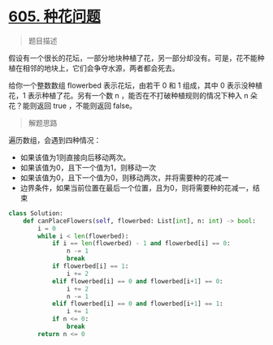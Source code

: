 # [605. 种花问题](https://leetcode.cn/problems/can-place-flowers/)

> 题目描述

假设有一个很长的花坛，一部分地块种植了花，另一部分却没有。可是，花不能种植在相邻的地块上，它们会争夺水源，两者都会死去。

给你一个整数数组  flowerbed 表示花坛，由若干 0 和 1 组成，其中 0 表示没种植花，1 表示种植了花。另有一个数 n ，能否在不打破种植规则的情况下种入 n 朵花？能则返回 true ，不能则返回 false。

> 解题思路

遍历数组，会遇到四种情况：

- 如果该值为1则直接向后移动两次。
- 如果该值为0，且下一个值为1，则移动一次
- 如果该值为0，且下一个值为0，则移动两次，并将需要种的花减一
- 边界条件，如果当前位置在最后一个位置，且为0，则将需要种的花减一，结束

```python
class Solution:
    def canPlaceFlowers(self, flowerbed: List[int], n: int) -> bool:
        i = 0
        while i < len(flowerbed):
            if i == len(flowerbed) - 1 and flowerbed[i] == 0:
                n -= 1
                break
            if flowerbed[i] == 1:
                i += 2
            elif flowerbed[i] == 0 and flowerbed[i+1] == 0:
                i += 2
                n -= 1
            elif flowerbed[i] == 0 and flowerbed[i+1] == 1:
                i += 1
            if n <= 0:
                break
        return n <= 0
```


